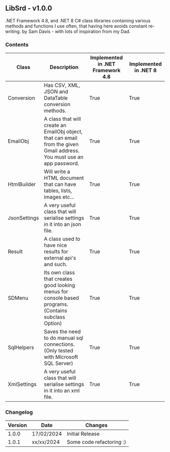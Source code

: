 ## LibSrd - v1.0.0
.NET Framework 4.8, and .NET 8 C# class libraries containing various methods and functions I use often, that having here avoids constant re-writing.
by Sam Davis - with lots of inspiration from my Dad. 

### Contents
|Class|Description|Implemented in .NET Framework 4.8|Implemented in .NET 8|
|---|---|---|---|
|Conversion| Has CSV, XML, JSON and DataTable conversion methods.|True|True|
|EmailObj| A class that will create an EmailObj object, that can email from the given Gmail address. You must use an app password.|True|True|
|HtmlBuilder| Will write a HTML document that can have tables, lists, images etc...|True|True|
|JsonSettings| A very useful class that will serialise settings in it into an json file.|True|True|
|Result| A class used to have nice results for external api's and such.|True|True|
|SDMenu| Its own class that creates good looking menus for console based programs.(Contains subclass Option)|True|True|
|SqlHelpers| Saves the need to do manual sql connections. (Only tested with Microsoft SQL Server)|True|True|
|XmlSettings| A very useful class that will serialise settings in it into an xml file.|True|True|

### Changelog

|Version|Date|Changes|
|---|---|---|
|1.0.0|17/02/2024|Initial Release|
|1.0.1|xx/xx/2024|Some code refactoring :)|